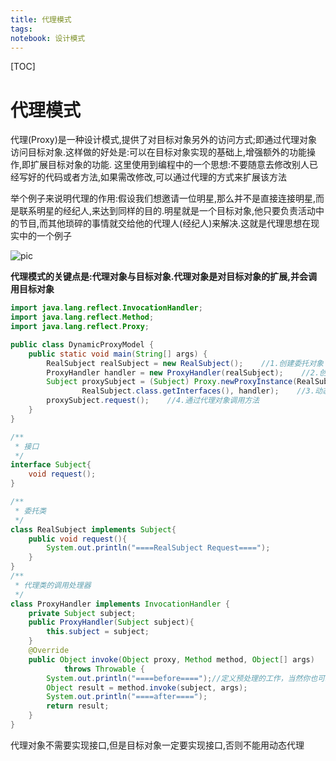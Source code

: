 ```yaml
---
title: 代理模式
tags: 
notebook: 设计模式
---
```


[TOC]

# 代理模式

代理(Proxy)是一种设计模式,提供了对目标对象另外的访问方式;即通过代理对象访问目标对象.这样做的好处是:可以在目标对象实现的基础上,增强额外的功能操作,即扩展目标对象的功能.
这里使用到编程中的一个思想:不要随意去修改别人已经写好的代码或者方法,如果需改修改,可以通过代理的方式来扩展该方法

举个例子来说明代理的作用:假设我们想邀请一位明星,那么并不是直接连接明星,而是联系明星的经纪人,来达到同样的目的.明星就是一个目标对象,他只要负责活动中的节目,而其他琐碎的事情就交给他的代理人(经纪人)来解决.这就是代理思想在现实中的一个例子

![pic](http://images2015.cnblogs.com/blog/790334/201701/790334-20170116124522880-1137330008.png)

**代理模式的关键点是:代理对象与目标对象.代理对象是对目标对象的扩展,并会调用目标对象**

``` java
import java.lang.reflect.InvocationHandler;
import java.lang.reflect.Method;
import java.lang.reflect.Proxy;

public class DynamicProxyModel {
    public static void main(String[] args) {
        RealSubject realSubject = new RealSubject();    //1.创建委托对象
        ProxyHandler handler = new ProxyHandler(realSubject);    //2.创建调用处理器对象
        Subject proxySubject = (Subject) Proxy.newProxyInstance(RealSubject.class.getClassLoader(),
                RealSubject.class.getInterfaces(), handler);    //3.动态生成代理对象
        proxySubject.request();    //4.通过代理对象调用方法
    }
}

/**
 * 接口
 */
interface Subject{
    void request();
}

/**
 * 委托类
 */
class RealSubject implements Subject{
    public void request(){
        System.out.println("====RealSubject Request====");
    }
}
/**
 * 代理类的调用处理器
 */
class ProxyHandler implements InvocationHandler {
    private Subject subject;
    public ProxyHandler(Subject subject){
        this.subject = subject;
    }
    @Override
    public Object invoke(Object proxy, Method method, Object[] args)
            throws Throwable {
        System.out.println("====before====");//定义预处理的工作，当然你也可以根据 method(method.getName 方法) 的不同进行不同的预处理工作
        Object result = method.invoke(subject, args);
        System.out.println("====after====");
        return result;
    }
}

```

代理对象不需要实现接口,但是目标对象一定要实现接口,否则不能用动态代理
